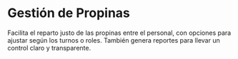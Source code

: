 #  Gestión de Propinas

Facilita el reparto justo de las propinas entre el personal, con opciones para ajustar según los turnos o roles. También genera reportes para llevar un control claro y transparente.

